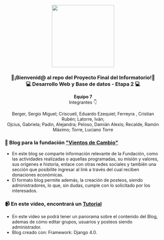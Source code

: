 <p align="center" width="300">
   <img align="center" width="200" src="https://github.com/llalexis90ll/Proyecto-7/blob/main/Proj_finalE7/static/informatorio%20(2).jpg" />
   <h3 align="center">👋¡Bienvenid@ al repo del Proyecto Final del Informatorio!👋 <br>
     💻 Desarrollo Web y Base de datos - Etapa 2 💻</h3>
</p>

<p align="center"><strong>Equipo 7</strong> <br />Integrantes 👇</p>
<p align="center">
Berger, Sergio Miguel; Criscueli, Eduardo Ezequiel; Ferreyra , Cristian Rubén; Latorre, Iván; <br>
Ojcius, Gabriela; Padin, Alejandra; Peloso, Damián Alexis; Recalde, Ramón Máximo; Torre, Luciano Torre
</p>

### 📝 Blog para la fundación ["Vientos de Cambio"](http://fvientosdecambio.pythonanywhere.com/)
- En este blog se comparte información relevante de la Fundación, como las actividades realizadas o aquellas programadas, su misión y valores, sus orígenes e historia, enlace con otras redes sociales y también una sección que posibilite ingresar al link a través del cual reciben donaciones económicas. 
- El formato blog permite además, la creación de posteos, siendo administradores, lo que, sin dudas, cumple con lo solicitado por los interesados.


### 📹 En este video, encontrará un [Tutorial](https://www.youtube.com/watch?v=tQ7sHToAE6Q&feature=youtu.be)
- En este video se podrá tener un panorama sobre el contenido del Blog, ademas de cómo editar grupos, usuarios y posteos siendo administrador. 
- Blog creado con: Framework: Django 4.0.

